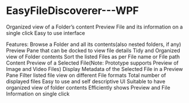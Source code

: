# EasyFileDiscoverer---WPF

Organized view of a Folder’s content
Preview File and its information on a single click
Easy to use interface

Features:
Browse a Folder and all its contents(also nested folders, if any)
Preview Pane that can be docked to view file details
Tidy and Organized view of Folder contents
Sort the listed Files as per File name or File path
Content Preview of a Selected File(Note: Prototype supports Preview of Image and Video Files)
Display Metadata of the Selected File in a Preview Pane
Filter listed file view on different File formats
Total number of displayed files
Easy to use and self descriptive UI
Suitable to have organized view of folder contents
Efficiently shows Preview and File Information on single click
